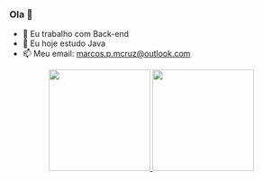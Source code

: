 ### Ola 👋

- 🔭 Eu trabalho com Back-end
- 🌱 Eu hoje estudo Java
- 📫 Meu email: marcos.p.mcruz@outlook.com


<div align="center">
  <a href="https://github.com/marcos-P-R">
  <img height="180em" src="https://github-readme-stats.vercel.app/api?username=marcos-P-R&show_icons=true&theme=dark&include_all_commits=true&count_private=true"/>
  <img height="180em" src="https://github-readme-stats.vercel.app/api/top-langs/?username=marcos-P-R&layout=compact&langs_count=7&theme=dark"/>
</div>

